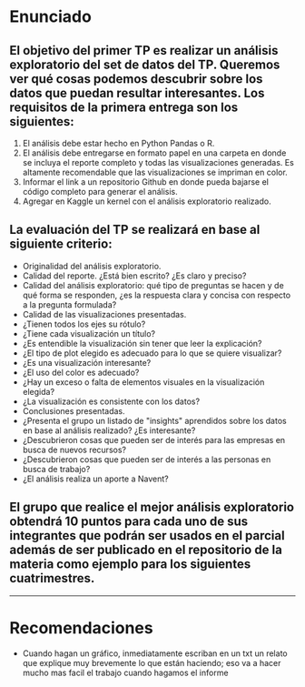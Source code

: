 # Enunciado

## El objetivo del primer TP es realizar un análisis exploratorio del set de datos del TP. Queremos ver qué cosas podemos descubrir sobre los datos que puedan resultar interesantes. Los requisitos de la primera entrega son los siguientes:

1. El análisis debe estar hecho en Python Pandas o R.
2. El análisis debe entregarse en formato papel en una carpeta en donde se incluya el reporte completo y todas las visualizaciones generadas. Es altamente recomendable que las visualizaciones se impriman en color.
3. Informar el link a un repositorio Github en donde pueda bajarse el código completo para generar el análisis.
4. Agregar en Kaggle un kernel con el análisis exploratorio realizado.

## La evaluación del TP se realizará en base al siguiente criterio:

* Originalidad del análisis exploratorio. 
* Calidad del reporte. ¿Está bien escrito? ¿Es claro y preciso? 
* Calidad del análisis exploratorio: qué tipo de preguntas se hacen y de qué forma se responden, ¿es la respuesta clara y concisa con respecto a la pregunta formulada? 
* Calidad de las visualizaciones presentadas.
* ¿Tienen todos los ejes su rótulo?
* ¿Tiene cada visualización un título?
* ¿Es entendible la visualización sin tener que leer la explicación?
* ¿El tipo de plot elegido es adecuado para lo que se quiere visualizar?
* ¿Es una visualización interesante?
* ¿El uso del color es adecuado?
* ¿Hay un exceso o falta de elementos visuales en la visualización elegida?
* ¿La visualización es consistente con los datos?
* Conclusiones presentadas.
* ¿Presenta el grupo un listado de "insights" aprendidos sobre los datos en base al análisis realizado? ¿Es interesante? 
* ¿Descubrieron cosas que pueden ser de interés para las empresas en busca de nuevos recursos?
* ¿Descubrieron cosas que pueden ser de interés a las personas en busca de trabajo? 
* ¿El análisis realiza un aporte a Navent?

## El grupo que realice el mejor análisis exploratorio obtendrá 10 puntos para cada uno de sus integrantes que podrán ser usados en el parcial además de ser publicado en el repositorio de la materia como ejemplo para los siguientes cuatrimestres. 

___

# Recomendaciones

* Cuando hagan un gráfico, inmediatamente escriban en un txt un relato que explique muy brevemente lo que están haciendo; eso va a hacer mucho mas facil el trabajo cuando hagamos el informe